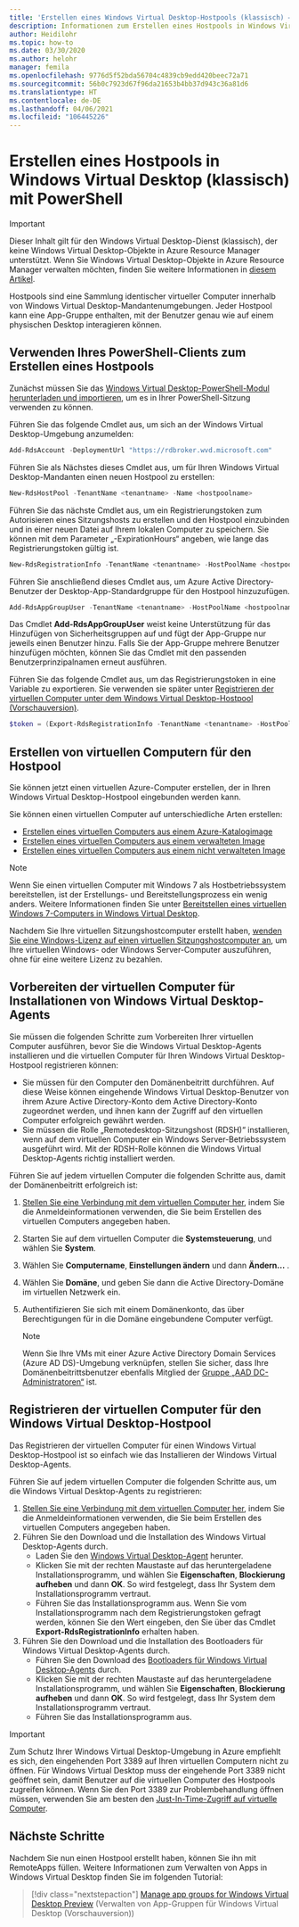 ```yaml
---
title: 'Erstellen eines Windows Virtual Desktop-Hostpools (klassisch) – PowerShell: Azure'
description: Informationen zum Erstellen eines Hostpools in Windows Virtual Desktop (klassisch) mit PowerShell-Cmdlets
author: Heidilohr
ms.topic: how-to
ms.date: 03/30/2020
ms.author: helohr
manager: femila
ms.openlocfilehash: 9776d5f52bda56704c4839cb9edd420beec72a71
ms.sourcegitcommit: 56b0c7923d67f96da21653b4bb37d943c36a81d6
ms.translationtype: HT
ms.contentlocale: de-DE
ms.lasthandoff: 04/06/2021
ms.locfileid: "106445226"
---
```

# <a name="create-a-host-pool-in-windows-virtual-desktop-classic-with-powershell"></a>Erstellen eines Hostpools in Windows Virtual Desktop (klassisch) mit PowerShell

>[!IMPORTANT]
>Dieser Inhalt gilt für den Windows Virtual Desktop-Dienst (klassisch), der keine Windows Virtual Desktop-Objekte in Azure Resource Manager unterstützt. Wenn Sie Windows Virtual Desktop-Objekte in Azure Resource Manager verwalten möchten, finden Sie weitere Informationen in [diesem Artikel](../create-host-pools-powershell.md).

Hostpools sind eine Sammlung identischer virtueller Computer innerhalb von Windows Virtual Desktop-Mandantenumgebungen. Jeder Hostpool kann eine App-Gruppe enthalten, mit der Benutzer genau wie auf einem physischen Desktop interagieren können.

## <a name="use-your-powershell-client-to-create-a-host-pool"></a>Verwenden Ihres PowerShell-Clients zum Erstellen eines Hostpools

Zunächst müssen Sie das [Windows Virtual Desktop-PowerShell-Modul herunterladen und importieren](/powershell/windows-virtual-desktop/overview/), um es in Ihrer PowerShell-Sitzung verwenden zu können.

Führen Sie das folgende Cmdlet aus, um sich an der Windows Virtual Desktop-Umgebung anzumelden:

```powershell
Add-RdsAccount -DeploymentUrl "https://rdbroker.wvd.microsoft.com"
```

Führen Sie als Nächstes dieses Cmdlet aus, um für Ihren Windows Virtual Desktop-Mandanten einen neuen Hostpool zu erstellen:

```powershell
New-RdsHostPool -TenantName <tenantname> -Name <hostpoolname>
```

Führen Sie das nächste Cmdlet aus, um ein Registrierungstoken zum Autorisieren eines Sitzungshosts zu erstellen und den Hostpool einzubinden und in einer neuen Datei auf Ihrem lokalen Computer zu speichern. Sie können mit dem Parameter „-ExpirationHours“ angeben, wie lange das Registrierungstoken gültig ist.

```powershell
New-RdsRegistrationInfo -TenantName <tenantname> -HostPoolName <hostpoolname> -ExpirationHours <number of hours> | Select-Object -ExpandProperty Token | Out-File -FilePath <PathToRegFile>
```

Führen Sie anschließend dieses Cmdlet aus, um Azure Active Directory-Benutzer der Desktop-App-Standardgruppe für den Hostpool hinzuzufügen.

```powershell
Add-RdsAppGroupUser -TenantName <tenantname> -HostPoolName <hostpoolname> -AppGroupName "Desktop Application Group" -UserPrincipalName <userupn>
```

Das Cmdlet **Add-RdsAppGroupUser** weist keine Unterstützung für das Hinzufügen von Sicherheitsgruppen auf und fügt der App-Gruppe nur jeweils einen Benutzer hinzu. Falls Sie der App-Gruppe mehrere Benutzer hinzufügen möchten, können Sie das Cmdlet mit den passenden Benutzerprinzipalnamen erneut ausführen.

Führen Sie das folgende Cmdlet aus, um das Registrierungstoken in eine Variable zu exportieren. Sie verwenden sie später unter [Registrieren der virtuellen Computer unter dem Windows Virtual Desktop-Hostpool (Vorschauversion)](#register-the-virtual-machines-to-the-windows-virtual-desktop-host-pool).

```powershell
$token = (Export-RdsRegistrationInfo -TenantName <tenantname> -HostPoolName <hostpoolname>).Token
```

## <a name="create-virtual-machines-for-the-host-pool"></a>Erstellen von virtuellen Computern für den Hostpool

Sie können jetzt einen virtuellen Azure-Computer erstellen, der in Ihren Windows Virtual Desktop-Hostpool eingebunden werden kann.

Sie können einen virtuellen Computer auf unterschiedliche Arten erstellen:

- [Erstellen eines virtuellen Computers aus einem Azure-Katalogimage](../../virtual-machines/windows/quick-create-portal.md#create-virtual-machine)
- [Erstellen eines virtuellen Computers aus einem verwalteten Image](../../virtual-machines/windows/create-vm-generalized-managed.md)
- [Erstellen eines virtuellen Computers aus einem nicht verwalteten Image](https://github.com/Azure/azure-quickstart-templates/tree/master/101-vm-from-user-image)

>[!NOTE]
>Wenn Sie einen virtuellen Computer mit Windows 7 als Hostbetriebssystem bereitstellen, ist der Erstellungs- und Bereitstellungsprozess ein wenig anders. Weitere Informationen finden Sie unter [Bereitstellen eines virtuellen Windows 7-Computers in Windows Virtual Desktop](deploy-windows-7-virtual-machine.md).

Nachdem Sie Ihre virtuellen Sitzungshostcomputer erstellt haben, [wenden Sie eine Windows-Lizenz auf einen virtuellen Sitzungshostcomputer an](../apply-windows-license.md#apply-a-windows-license-to-a-session-host-vm), um Ihre virtuellen Windows- oder Windows Server-Computer auszuführen, ohne für eine weitere Lizenz zu bezahlen.

## <a name="prepare-the-virtual-machines-for-windows-virtual-desktop-agent-installations"></a>Vorbereiten der virtuellen Computer für Installationen von Windows Virtual Desktop-Agents

Sie müssen die folgenden Schritte zum Vorbereiten Ihrer virtuellen Computer ausführen, bevor Sie die Windows Virtual Desktop-Agents installieren und die virtuellen Computer für Ihren Windows Virtual Desktop-Hostpool registrieren können:

- Sie müssen für den Computer den Domänenbeitritt durchführen. Auf diese Weise können eingehende Windows Virtual Desktop-Benutzer von ihrem Azure Active Directory-Konto dem Active Directory-Konto zugeordnet werden, und ihnen kann der Zugriff auf den virtuellen Computer erfolgreich gewährt werden.
- Sie müssen die Rolle „Remotedesktop-Sitzungshost (RDSH)“ installieren, wenn auf dem virtuellen Computer ein Windows Server-Betriebssystem ausgeführt wird. Mit der RDSH-Rolle können die Windows Virtual Desktop-Agents richtig installiert werden.

Führen Sie auf jedem virtuellen Computer die folgenden Schritte aus, damit der Domänenbeitritt erfolgreich ist:

1. [Stellen Sie eine Verbindung mit dem virtuellen Computer her](../../virtual-machines/windows/quick-create-portal.md#connect-to-virtual-machine), indem Sie die Anmeldeinformationen verwenden, die Sie beim Erstellen des virtuellen Computers angegeben haben.
2. Starten Sie auf dem virtuellen Computer die **Systemsteuerung**, und wählen Sie **System**.
3. Wählen Sie **Computername**, **Einstellungen ändern** und dann **Ändern...** .
4. Wählen Sie **Domäne**, und geben Sie dann die Active Directory-Domäne im virtuellen Netzwerk ein.
5. Authentifizieren Sie sich mit einem Domänenkonto, das über Berechtigungen für in die Domäne eingebundene Computer verfügt.

    >[!NOTE]
    > Wenn Sie Ihre VMs mit einer Azure Active Directory Domain Services (Azure AD DS)-Umgebung verknüpfen, stellen Sie sicher, dass Ihre Domänenbeitrittsbenutzer ebenfalls Mitglied der [Gruppe „AAD DC-Administratoren“](../../active-directory-domain-services/tutorial-create-instance-advanced.md#configure-an-administrative-group) ist.

## <a name="register-the-virtual-machines-to-the-windows-virtual-desktop-host-pool"></a>Registrieren der virtuellen Computer für den Windows Virtual Desktop-Hostpool

Das Registrieren der virtuellen Computer für einen Windows Virtual Desktop-Hostpool ist so einfach wie das Installieren der Windows Virtual Desktop-Agents.

Führen Sie auf jedem virtuellen Computer die folgenden Schritte aus, um die Windows Virtual Desktop-Agents zu registrieren:

1. [Stellen Sie eine Verbindung mit dem virtuellen Computer her](../../virtual-machines/windows/quick-create-portal.md#connect-to-virtual-machine), indem Sie die Anmeldeinformationen verwenden, die Sie beim Erstellen des virtuellen Computers angegeben haben.
2. Führen Sie den Download und die Installation des Windows Virtual Desktop-Agents durch.
   - Laden Sie den [Windows Virtual Desktop-Agent](https://query.prod.cms.rt.microsoft.com/cms/api/am/binary/RWrmXv) herunter.
   - Klicken Sie mit der rechten Maustaste auf das heruntergeladene Installationsprogramm, und wählen Sie **Eigenschaften**, **Blockierung aufheben** und dann **OK**. So wird festgelegt, dass Ihr System dem Installationsprogramm vertraut.
   - Führen Sie das Installationsprogramm aus. Wenn Sie vom Installationsprogramm nach dem Registrierungstoken gefragt werden, können Sie den Wert eingeben, den Sie über das Cmdlet **Export-RdsRegistrationInfo** erhalten haben.
3. Führen Sie den Download und die Installation des Bootloaders für Windows Virtual Desktop-Agents durch.
   - Führen Sie den Download des [Bootloaders für Windows Virtual Desktop-Agents](https://query.prod.cms.rt.microsoft.com/cms/api/am/binary/RWrxrH) durch.
   - Klicken Sie mit der rechten Maustaste auf das heruntergeladene Installationsprogramm, und wählen Sie **Eigenschaften**, **Blockierung aufheben** und dann **OK**. So wird festgelegt, dass Ihr System dem Installationsprogramm vertraut.
   - Führen Sie das Installationsprogramm aus.

>[!IMPORTANT]
>Zum Schutz Ihrer Windows Virtual Desktop-Umgebung in Azure empfiehlt es sich, den eingehenden Port 3389 auf Ihren virtuellen Computern nicht zu öffnen. Für Windows Virtual Desktop muss der eingehende Port 3389 nicht geöffnet sein, damit Benutzer auf die virtuellen Computer des Hostpools zugreifen können. Wenn Sie den Port 3389 zur Problembehandlung öffnen müssen, verwenden Sie am besten den [Just-In-Time-Zugriff auf virtuelle Computer](../../security-center/security-center-just-in-time.md).

## <a name="next-steps"></a>Nächste Schritte

Nachdem Sie nun einen Hostpool erstellt haben, können Sie ihn mit RemoteApps füllen. Weitere Informationen zum Verwalten von Apps in Windows Virtual Desktop finden Sie im folgenden Tutorial:

> [!div class="nextstepaction"]
> [Manage app groups for Windows Virtual Desktop Preview](../manage-app-groups.md) (Verwalten von App-Gruppen für Windows Virtual Desktop (Vorschauversion))
